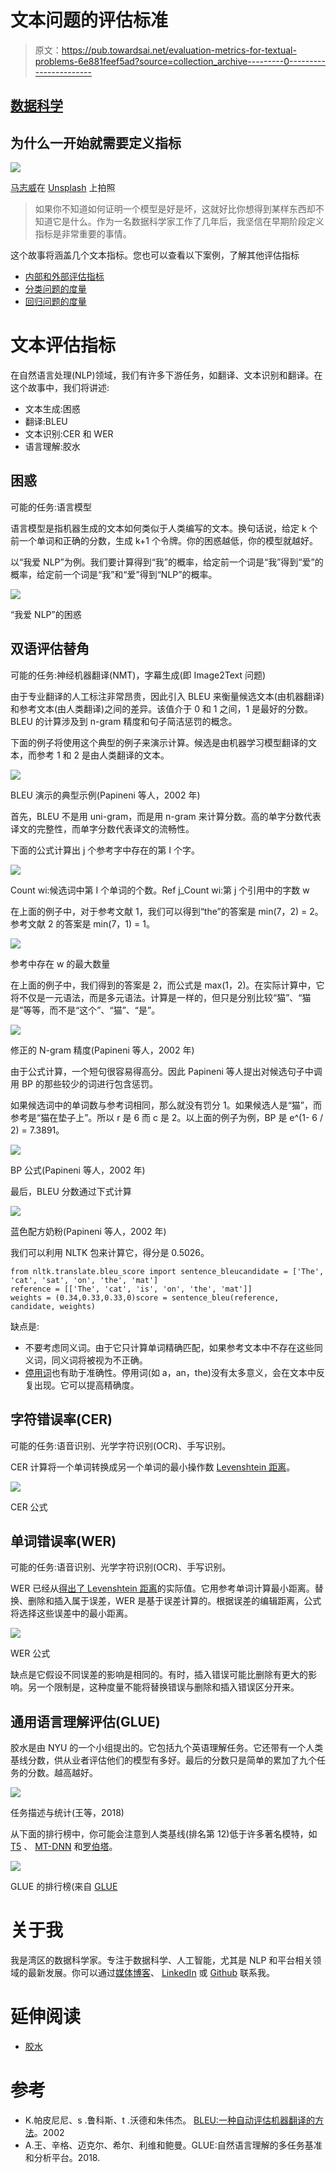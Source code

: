 # 文本问题的评估标准

> 原文：<https://pub.towardsai.net/evaluation-metrics-for-textual-problems-6e881feef5ad?source=collection_archive---------0----------------------->

## [数据科学](https://towardsai.net/p/category/data-science)

## 为什么一开始就需要定义指标

![](img/49941a956c20275887824117f5142e05.png)

[马志威](https://unsplash.com/@makcedward?utm_source=medium&utm_medium=referral)在 [Unsplash](https://unsplash.com/?utm_source=medium&utm_medium=referral) 上拍照

> 如果你不知道如何证明一个模型是好是坏，这就好比你想得到某样东西却不知道它是什么。作为一名数据科学家工作了几年后，我坚信在早期阶段定义指标是非常重要的事情。

这个故事将涵盖几个文本指标。您也可以查看以下案例，了解其他评估指标

*   [内部和外部评估指标](https://medium.com/towards-artificial-intelligence/evaluation-metrics-are-what-you-need-to-define-in-the-earlier-stage-99dbfae51472)
*   [分类问题的度量](https://medium.com/towards-artificial-intelligence/evaluation-metrics-for-classification-problems-e7442092bc5)
*   [回归问题的度量](https://medium.com/towards-artificial-intelligence/evaluation-metrics-for-regression-problems-fff2ac8e3f43)

# 文本评估指标

在自然语言处理(NLP)领域，我们有许多下游任务，如翻译、文本识别和翻译。在这个故事中，我们将讲述:

*   文本生成:困惑
*   翻译:BLEU
*   文本识别:CER 和 WER
*   语言理解:胶水

## 困惑

可能的任务:语言模型

语言模型是指机器生成的文本如何类似于人类编写的文本。换句话说，给定 k 个前一个单词和正确的分数，生成 k+1 个令牌。你的困惑越低，你的模型就越好。

以“我爱 NLP”为例。我们要计算得到“我”的概率，给定前一个词是“我”得到“爱”的概率，给定前一个词是“我”和“爱”得到“NLP”的概率。

![](img/766441386452e92394bbe3e55750090d.png)

“我爱 NLP”的困惑

## 双语评估替角

可能的任务:神经机器翻译(NMT)，字幕生成(即 Image2Text 问题)

由于专业翻译的人工标注非常昂贵，因此引入 BLEU 来衡量候选文本(由机器翻译)和参考文本(由人类翻译)之间的差异。该值介于 0 和 1 之间，1 是最好的分数。BLEU 的计算涉及到 n-gram 精度和句子简洁惩罚的概念。

下面的例子将使用这个典型的例子来演示计算。候选是由机器学习模型翻译的文本，而参考 1 和 2 是由人类翻译的文本。

![](img/9da4973b13b200bf1ad2a7f222859590.png)

BLEU 演示的典型示例(Papineni 等人，2002 年)

首先，BLEU 不是用 uni-gram，而是用 n-gram 来计算分数。高的单字分数代表译文的完整性，而单字分数代表译文的流畅性。

下面的公式计算出 j 个参考字中存在的第 I 个字。

![](img/6754fcc65f53f24bd50d7c4e0fc7a0c6.png)

Count wi:候选词中第 I 个单词的个数。Ref j_Count wi:第 j 个引用中的字数 w

在上面的例子中，对于参考文献 1，我们可以得到“the”的答案是 min(7，2) = 2。参考文献 2 的答案是 min(7，1) = 1。

![](img/911929942efec51033f10de3b16182a0.png)

参考中存在 w 的最大数量

在上面的例子中，我们得到的答案是 2，而公式是 max(1，2)。在实际计算中，它将不仅是一元语法，而是多元语法。计算是一样的，但只是分别比较“猫”、“猫是”等等，而不是“这个”、“猫”、“是”。

![](img/0bd58313cb4b7c22110f83f3af04d047.png)

修正的 N-gram 精度(Papineni 等人，2002 年)

由于公式计算，一个短句很容易得高分。因此 Papineni 等人提出对候选句子中调用 BP 的那些较少的词进行包含惩罚。

如果候选词中的单词数与参考词相同，那么就没有罚分 1。如果候选人是“猫”，而参考是“猫在垫子上”。所以 r 是 6 而 c 是 2。以上面的例子为例，BP 是 e^(1- 6 / 2) = 7.3891。

![](img/4b402209a916325e9c3e9b24b2f1c9fc.png)

BP 公式(Papineni 等人，2002 年)

最后，BLEU 分数通过下式计算

![](img/b9e65d1c60b596bd63b910bc7f7ec373.png)

蓝色配方奶粉(Papineni 等人，2002 年)

我们可以利用 NLTK 包来计算它，得分是 0.5026。

```
from nltk.translate.bleu_score import sentence_bleucandidate = ['The', 'cat', 'sat', 'on', 'the', 'mat']
reference = [['The', 'cat', 'is', 'on', 'the', 'mat']]
weights = (0.34,0.33,0.33,0)score = sentence_bleu(reference, candidate, weights)
```

缺点是:

*   不要考虑同义词。由于它只计算单词精确匹配，如果参考文本中不存在这些同义词，同义词将被视为不正确。
*   [停用词](https://medium.com/@makcedward/nlp-pipeline-stop-words-part-5-d6770df8a936)也有助于准确性。停用词(如 a，an，the)没有太多意义，会在文本中反复出现。它可以提高精确度。

## 字符错误率(CER)

可能的任务:语音识别、光学字符识别(OCR)、手写识别。

CER 计算将一个单词转换成另一个单词的最小操作数 [Levenshtein 距离](https://towardsdatascience.com/measure-distance-between-2-words-by-simple-calculation-a97cf4993305)。

![](img/20baf981b753a430b6a991dae4df75fd.png)

CER 公式

## 单词错误率(WER)

可能的任务:语音识别、光学字符识别(OCR)、手写识别。

WER 已经从[得出了 Levenshtein 距离](https://towardsdatascience.com/measure-distance-between-2-words-by-simple-calculation-a97cf4993305)的实际值。它用参考单词计算最小距离。替换、删除和插入属于误差，WER 是基于误差计算的。根据误差的编辑距离，公式将选择这些误差中的最小距离。

![](img/8fc09f006eb0cd79a44f62054139598a.png)

WER 公式

缺点是它假设不同误差的影响是相同的。有时，插入错误可能比删除有更大的影响。另一个限制是，这种度量不能将替换错误与删除和插入错误区分开来。

## 通用语言理解评估(GLUE)

胶水是由 NYU 的一个小组提出的。它包括九个英语理解任务。它还带有一个人类基线分数，供从业者评估他们的模型有多好。最后的分数只是简单的累加了九个任务的分数。越高越好。

![](img/6abb9ecb2a20828b7dcee3567589cc0b.png)

任务描述与统计(王等，2018)

从下面的排行榜中，你可能会注意到人类基线(排名第 12)低于许多著名模特，如 [T5](https://medium.com/dataseries/text-to-text-transfer-transformer-e35dc28bae14) 、 [MT-DNN](https://towardsdatascience.com/when-multi-task-learning-meet-with-bert-d1c49cc40a0c) 和[罗伯塔](https://medium.com/towards-artificial-intelligence/a-robustly-optimized-bert-pretraining-approach-f6b6e537e6a6)。

![](img/c75d4eac47aaf1466477a97db5cd480e.png)

GLUE 的排行榜(来自 [GLUE](https://gluebenchmark.com/leaderboard)

# 关于我

我是湾区的数据科学家。专注于数据科学、人工智能，尤其是 NLP 和平台相关领域的最新发展。你可以通过[媒体博客](https://medium.com/@makcedward/)、 [LinkedIn](https://www.linkedin.com/in/edwardma1026) 或 [Github](https://github.com/makcedward) 联系我。

# 延伸阅读

*   [胶水](https://gluebenchmark.com/)

# 参考

*   K.帕皮尼尼、s .鲁科斯、t .沃德和朱伟杰。 [BLEU:一种自动评估机器翻译的方法](https://www.aclweb.org/anthology/P02-1040.pdf)。2002
*   A.王、辛格、迈克尔、希尔、利维和鲍曼。GLUE:自然语言理解的多任务基准和分析平台。2018.